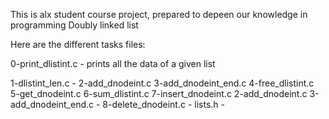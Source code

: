 This is alx student course project, prepared to depeen our knowledge in programming Doubly linked list

Here are the different tasks files:

0-print_dlistint.c - prints all the data of a given list

1-dlistint_len.c - 
2-add_dnodeint.c 
3-add_dnodeint_end.c 
4-free_dlistint.c 
5-get_dnodeint.c 
6-sum_dlistint.c 
7-insert_dnodeint.c 
2-add_dnodeint.c 
3-add_dnodeint_end.c -
8-delete_dnodeint.c -
lists.h -
